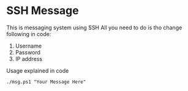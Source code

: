 <h1>SSH Message</h1>
<p>
  This is messaging system using SSH
  All you need to do is tho change following in code:
  <ol>
    <li>Username</li>
    <li>Password</li>
    <li>IP address</li>
  </ol>
  Usage explained in code
</p>

  <code>./msg.ps1 "Your Message Here"</code>
